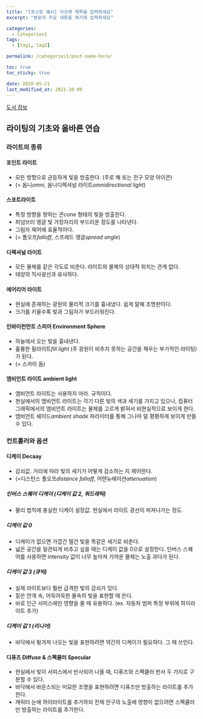 ```yaml
---
title: "[포스팅 예시] 이곳에 제목을 입력하세요"
excerpt: "본문의 주요 내용을 여기에 입력하세요"

categories:
  - Categories1
tags:
  - [tag1, tag2]

permalink: /categories1/post-name-here/

toc: true
toc_sticky: true

date: 2020-05-21
last_modified_at: 2021-10-09
---
```



[도서 정보](https://product.kyobobook.co.kr/detail/S000000559910)

## 라이팅의 기초와 올바른 연습
### 라이트의 종류
#### 포인트 라이트 
- 모든 방향으로 균등하게 빛을 방출한다. (주로 해 또는 전구 모양 아이콘)
- (= 옴니*omni*, 옴니디렉셔널 라이트*omnidirectional light*)
#### 스포트라이트 
- 특정 방향을 향하는 콘*cone* 형태의 빛을 방출한다.
- 피넘브러 앵글 빛 가장자리의 부드러운 정도를 나타낸다. 
- 그림자 제어에 효율적이다.
- (= 폴오프*falloff*, 스프레드 앵글*spread angle*)
#### 디렉셔널 라이트
- 모든 물체를 같은 각도로 비춘다. 라이트와 물체의 상대적 위치는 관계 없다.
- 태양의 직사광선과 유사하다.
#### 에어리어 라이트 
- 현실에 존재하는 광원의 물리적 크기를 흉내냈다. 쉽게 말해 조명판이다.
- 크기를 키울수록 빛과 그림자가 부드러워진다.
#### 인바이런먼트 스피어 Environment Sphere
- 하늘에서 오는 빛을 흉내낸다. 
- 훌륭한 필라이트*fill light* (주 광원이 비추지 못하는 공간을 채우는 부가적인 라이팅)가 된다.
- (= 스카이 돔)
#### 앰비언트 라이트 ambient light
- 앰비언트 라이트는 사용하지 마라. 규칙이다.
- 현실에서의 앰비언트 라이트는 각기 다른 빛의 색과 세기를 가지고 있으나, 컴퓨터 그래픽에서의 앰비언트 라이트는 물체를 고르게 밝혀서 비현실적으로 보이게 한다.
- 앰비언트 쉐이드*ambient shade* 파라미터를 통해 그나마 덜 평평하게 보이게 만들 수 있다.

### 컨트롤러와 옵션
#### 디케이 Decaay
- 감쇠값. 거리에 따라 빛의 세기가 어떻게 감소하는 지 제어한다.
- (=디스턴스 폴오프*distance falloff*, 어텐뉴에이션*attenuation*)
##### 인버스 스퀘어 디케이 (디케이 값 2, 쿼드래틱)
- 물리 법칙에 충실한 디케이 설정값. 현실에서 라이트 광선이 퍼져나가는 정도.
##### 디케이 값 0
- 디케이가 없으면 가깝건 멀건 빛을 똑같은 세기로 비춘다.
- 넓은 공간을 일관되게 비추고 싶을 때는 디케이 값을 0으로 설정한다. 인버스 스퀘어를 사용하면 intensity 값이 너무 높아져 가까운 물체는 노출 과다가 된다.
##### 디케이 값 3 (큐빅)
- 실제 라이트보다 훨씬 급격한 빛의 감쇠가 있다.
- 짙은 안개 속, 어둑어둑한 물속의 빛을 표현할 때 쓴다.
- 바로 인근 서피스에만 영향을 줄 때 유용하다. (ex. 자동차 범퍼 특정 부위에 하이라이트 추가)
##### 디케이 값 1 (리니어)
- 바닥에서 튕겨져 나오는 빛을 표현하려면 약간의 디케이가 필요하다. 그 때 쓰인다.
  
#### 디퓨즈 Diffuse & 스펙큘러 Specular
- 현실에서 빛이 서피스에서 반사되어 나올 때, 디퓨즈와 스펙큘러 반사 두 가지로 구분할 수 있다.
- 바닥에서 바운스되는 미묘한 조명을 표현하려면 디퓨즈만 방출하는 라이트를 추가한다.
- 캐릭터 눈에 하이라이트를 추가하되 전체 안구의 노출에 영향이 없으려면 스펙큘러만 방출하는 라이트를 추가한다.
